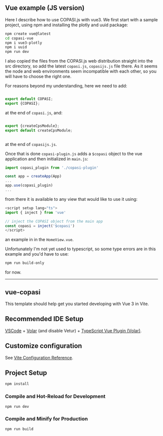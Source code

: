 ## Vue example (JS version)
Here I describe how to use COPASI.js with vue3. We first start with a 
sample project, using npm and installing the plotly and uuid package:

```bash
npm create vue@latest
cd copasi-vue
npm i vue3-plotly
npm i uuid
npm run dev
```

I also copied the files from the COPASI.js web distribution straight into the src directory, so add the 
latest `copasi.js`, `copasijs.js` file there. As it seems the node and web environments seem incompatible 
with each other, so you will have to choose the right one.

For reasons beyond my understanding, here we need to add: 

```javascript

export default COPASI;
export {COPASI};

```

at the end of `copasi.js`, and:

```javascript 

export {createCpsModule};
export default createCpsModule;
    
```

at the end of `copasijs.js`. 

Once that is done `copasi-plugin.js` adds a `$copasi` object to the vue application
and then initialized in `main.js`:

```javascript
import copasi_plugin from './copasi-plugin'

const app = createApp(App)
...
app.use(copasi_plugin)
...

```

from there it is available to any view that would like to use it using: 

```javascript
<script setup lang="ts">
import { inject } from 'vue'

// inject the COPASI object from the main app
const copasi = inject('$copasi')
</script>
```

an example in in the `HomeView.vue`.

Unfortunately I'm not yet used to typescript, so some type errors are in this example and you'd have 
to use: 

```bash
npm run build-only
```

for now.

-----
## vue-copasi

This template should help get you started developing with Vue 3 in Vite.

## Recommended IDE Setup

[VSCode](https://code.visualstudio.com/) + [Volar](https://marketplace.visualstudio.com/items?itemName=Vue.volar) (and disable Vetur) + [TypeScript Vue Plugin (Volar)](https://marketplace.visualstudio.com/items?itemName=Vue.vscode-typescript-vue-plugin).

## Customize configuration

See [Vite Configuration Reference](https://vitejs.dev/config/).

## Project Setup

```sh
npm install
```

### Compile and Hot-Reload for Development

```sh
npm run dev
```

### Compile and Minify for Production

```sh
npm run build
```
